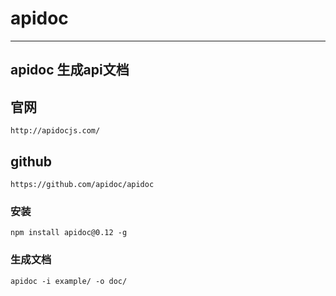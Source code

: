 ﻿# apidoc

---

## apidoc 生成api文档

## 官网
```
http://apidocjs.com/
```

## github
```
https://github.com/apidoc/apidoc
```
### 安装
```
npm install apidoc@0.12 -g  
```

### 生成文档
```
apidoc -i example/ -o doc/
```



